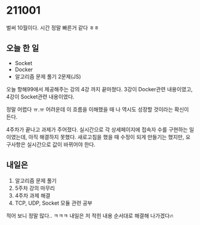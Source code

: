 # 211001

벌써 10월이다. 시간 정말 빠른거 같다 ㅎㅎ

## 오늘 한 일

- Socket
- Docker
- 알고리즘 문제 풀기 2문제(JS)

오늘 항해99애서 제공해주는 강의 4강 까지 끝마쳤다. 3강이 Docker관련 내용이였고, 4강이 Socket관련 내용이였다. 

정말 어렵다 ㅠ.ㅠ 어려운데 이 흐름을 이해했을 때 나 역시도 성장할 것이라는 확신이 든다. 

4주차가 끝나고 과제가 주어졌다. 실시간으로 각 상세페이지에 접속자 수를 구현하는 일이였는데, 아직 해결하지 못했다. 새로고침을 했을 때 수정이 되게 만들기는 했지만, 요구사항은 실시간으로 값이 바뀌어야 한다.

## 내일은

1. 알고리즘 문제 풀기
2. 5주차 강의 마무리
3. 4주차 과제 해결
4. TCP, UDP, Socket 모듈 관련 공부

적어 보니 정말 많다.. ㅋㅋㅋ 내일은 저 적힌 내용 순서대로 해결해 나가겠다🔥